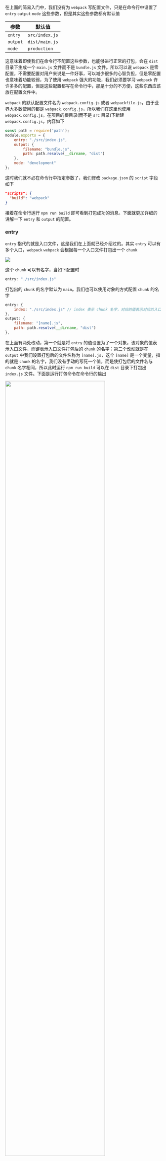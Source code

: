 在上面的简易入门中，我们没有为 `webpack` 写配置文件，只是在命令行中设置了 `entry` `output` `mode` 这些参数，但是其实这些参数都有默认值

| 参数     | 默认值         |
| -------- | -------------- |
| `entry`  | `src/index.js` |
| `output` | `dist/main.js` |
| `mode`   | `production`   |

这意味着即使我们在命令行不配置这些参数，也能够进行正常的打包，会在 `dist` 目录下生成一个 `main.js` 文件而不是 `bundle.js` 文件。所以可以说 `webpack` 是零配置，不需要配置对用户来说是一件好事，可以减少很多的心智负担，但是零配置也意味着功能较弱，为了使用 `webpack` 强大的功能，我们必须要学习 `webpack` 许许多多的配置，但是这些配置都写在命令行中，那是十分的不方便，这些东西应该放在配置文件中。

`webpack` 的默认配置文件名为 `webpack.config.js` 或者 `webpackfile.js`，由于业界大多数使用的都是 `webpack.config.js`，所以我们在这里也使用 `webpack.config.js`。在项目的根目录(而不是 `src` 目录)下新建 `webpack.config.js`，内容如下

```javascript
const path = require('path');
module.exports = {
    entry: "./src/index.js",
    output: {
        filename: "bundle.js",
        path: path.resolve(__dirname, "dist")
    },
    mode: "development"
};
```

这时我们就不必在命令行中指定参数了，我们修改 `package.json` 的 `script` 字段如下

```json
"scripts": {
  "build": "webpack"
}
```

接着在命令行运行 `npm run build` 即可看到打包成功的消息。下面就更加详细的讲解一下 `entry` 和 `output` 的配置。

### entry

`entry` 指代的就是入口文件，这是我们在上面就已经介绍过的。其实 `entry` 可以有多个入口，`webpack` `webpack` 会根据每一个入口文件打包出一个 `chunk`

<img src="https://gitee.com/lastknightcoder/blogimage/raw/master/20200718152109.png"/>

这个 `chunk` 可以有名字，当如下配置时

```javascript
entry: "./src/index.js"
```

打包出的 `chunk` 的名字默认为 `main`。我们也可以使用对象的方式配置 `chunk` 的名字

```javascript
entry: {
    index: "./src/index.js" // index 表示 chunk 名字，对应的值表示对应的入口文件
},
output: {
    filename: "[name].js",
    path: path.resolve(__dirname, "dist")
},
```

在上面有两处改动，第一个就是将 `entry` 的值设置为了一个对象，该对象的值表示入口文件，而键表示入口文件打包后的 `chunk` 的名字；第二个改动就是在 `output` 中我们设置打包后的文件名称为 `[name].js`，这个 `[name]` 是一个变量，指的就是 `chunk` 的名字，我们没有手动的写死一个值，而是使打包后的文件名与 `chunk` 名字相同，所以此时运行 `npm run build` 可以在 `dist` 目录下打包出 `index.js` 文件。下面是运行打包命令在命令行的输出

<img src="https://gitee.com/lastknightcoder/blogimage/raw/master/20200718150150.png" width="80%"/>

### output

`output` 的常见配置选项如下

| 选项         | 功能                                                       |
| ------------ | ---------------------------------------------------------- |
| `filename`   | 指定文件名称，可以为 `[name]` `[chunkHash]` 以及它们的组合 |
| `path`       | 打包后的文件放置的路径                                     |
| `publicPath` |                                                            |

`filename` 是用来指定打包后的文件名的，我们除了可以指定特定的名称如 `bundle.js` 外，还可以使用 `[name]` `[chunkHash]` 等变量，分别指打包后的 `chunk` 的名称和打包后文件内容计算出的 `hash` 值。二者可以进行组合使用，如

```javascript
output: {
    filename: "[name][chunkHash].js",
    path: path.resolve(__dirname, "dist")
}
```

<Disqus />